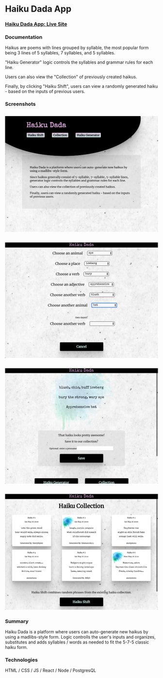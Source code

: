 # Haiku Dada App

### [Haiku Dada App: Live Site](https://haiku-shift-client.now.sh/)

### Documentation

Haikus are poems with lines grouped by syllable, the most
popular form being 3 lines of 5 syllables, 7 syllables, and 5 syllables.

"Haiku Generator" logic controls the syllables and grammar rules for
each line.

Users can also view the "Collection" of previously created haikus.

Finally, by clicking "Haiku Shift", users can view a randomly generated haiku - based on the inputs of previous users.

### Screenshots

## ![](src/images/Screen%20Shot%202020-05-17%20at%209.13.40%20PM.png)

## ![](src/images/Screen%20Shot%202020-05-17%20at%209.14.18%20PM.png)

## ![](src/images/Screen%20Shot%202020-05-17%20at%209.14.41%20PM.png)

## ![](src/images/Screen%20Shot%202020-05-17%20at%209.14.53%20PM.png)

### Summary

Haiku Dada is a platform where users can auto-generate new haikus by using a madlibs-style form. Logic controlls the user's inputs and organizes, substitutes and adds syllables / words as needed to fit the 5-7-5 classic haiku form.

### Technologies

HTML / CSS / JS / React / Node / PostgresQL
